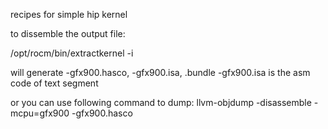 recipes for simple hip kernel

to dissemble the output file:

/opt/rocm/bin/extractkernel -i <exe>

will generate <exe>-gfx900.hasco, <exe>-gfx900.isa, <exe>.bundle
<exe>-gfx900.isa is the asm code of text segment

or you can use following command to dump:
llvm-objdump -disassemble -mcpu=gfx900 <exe>-gfx900.hasco
